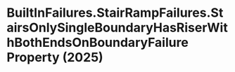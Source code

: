 # BuiltInFailures.StairRampFailures.StairsOnlySingleBoundaryHasRiserWithBothEndsOnBoundaryFailure Property (2025)

﻿
